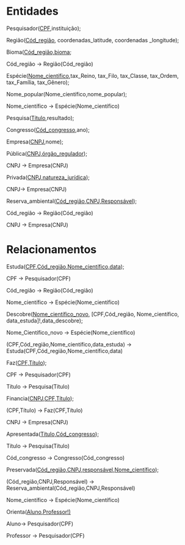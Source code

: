# Entidades

Pesquisador(<ins>CPF</ins>,instituição);

Região(<ins>Cód_região</ins>, coordenadas_latitude, coordenadas _longitude);

Bioma(<ins>Cód_região,bioma</ins>;

  Cód_região -> Região(Cód_região)

Espécie(<ins>Nome_científico</ins>,tax_Reino, tax_Filo, tax_Classe, tax_Ordem, tax_Família, tax_Gênero);

Nome_popular(Nome_científico,nome_popular);

  Nome_científico -> Espécie(Nome_científico)

Pesquisa(<ins>Título</ins>,resultado);

Congresso(<ins>Cód_congresso</ins>,ano);

Empresa(<ins>CNPJ</ins>,nome);

Pública(<ins>CNPJ,órgão_regulador</ins>);

  CNPJ -> Empresa(CNPJ)

Privada(<ins>CNPJ,natureza_jurídica</ins>);

  CNPJ-> Empresa(CNPJ)

Reserva_ambiental(<ins>Cód_região,CNPJ,Responsável</ins>);

  Cód_região -> Região(Cód_região)

  CNPJ -> Empresa(CNPJ)


# Relacionamentos


Estuda(<ins>CPF,Cód_região,Nome_científico,data</ins>);

  CPF -> Pesquisador(CPF)

  Cód_região -> Região(Cód_região)

  Nome_científico -> Espécie(Nome_científico)

Descobre(<ins>Nome_científico_novo</ins>, [CPF,Cód_região, Nome_científico, data_estuda]!,data_descobre);

  Nome_Científico_novo -> Espécie(Nome_científico)

  (CPF,Cód_região,Nome_científico,data_estuda) -> Estuda(CPF,Cód_região,Nome_científico,data)

Faz(<ins>CPF,Título</ins>);

  CPF -> Pesquisador(CPF)

  Título -> Pesquisa(Título)

Financia(<ins>CNPJ,CPF,Título</ins>);

  (CPF,Título) -> Faz(CPF,Título)

  CNPJ -> Empresa(CNPJ)

Apresentada(<ins>Título,Cód_congresso</ins>);

  Título -> Pesquisa(Título)

  Cód_congresso -> Congresso(Cód_congresso)

Preservada(<ins>Cód_região,CNPJ,responsável,Nome_científico</ins>);

  (Cód_região,CNPJ,Responsável) -> Reserva_ambiental(Cód_região,CNPJ,Responsável)

  Nome_científico -> Espécie(Nome_científico)

Orienta(<ins>Aluno<ins>,Professor!)

  Aluno-> Pesquisador(CPF)

  Professor -> Pesquisador(CPF)
